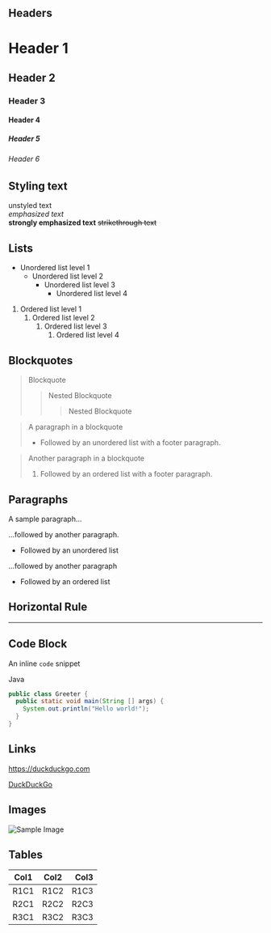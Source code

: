 ## Headers

# Header 1
## Header 2
### Header 3
#### Header 4
##### Header 5
###### Header 6

## Styling text

unstyled text  
*emphasized text*  
**strongly emphasized text**
~~strikethrough text~~

## Lists

- Unordered list level 1
  - Unordered list level 2
    - Unordered list level 3
      - Unordered list level 4

1. Ordered list level 1
   1. Ordered list level 2
      1. Ordered list level 3
         1. Ordered list level 4

## Blockquotes

> Blockquote
> > Nested Blockquote
> > > Nested Blockquote

> A paragraph in a blockquote
> - Followed by an unordered list
> with a footer paragraph.

> Another paragraph in a blockquote
> 1. Followed by an ordered list
> with a footer paragraph.

## Paragraphs

A sample paragraph...

...followed by another paragraph.
- Followed by an unordered list

...followed by another paragraph
- Followed by an ordered list

## Horizontal Rule

---

## Code Block

An inline `code` snippet

Java

```java
public class Greeter {
  public static void main(String [] args) {
    System.out.println("Hello world!");
  }
}
```

## Links

<https://duckduckgo.com>

[DuckDuckGo](https://duckduckgo.com)

## Images

![Sample Image](http://minazou67.github.io/images/nav-bg.gif)

## Tables

| Col1 | Col2  | Col3 |
| ---- | :---: | ---: |
| R1C1 | R1C2  | R1C3 |
| R2C1 | R2C2  | R2C3 |
| R3C1 | R3C2  | R3C3 |